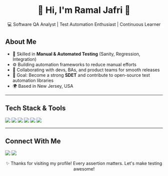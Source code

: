 <!-- Stylish GitHub Profile -->

<h1 align="center">🌟 Hi, I'm Ramal Jafri 🌟</h1>  
<p align="center">
  💻 Software QA Analyst | Test Automation Enthusiast | Continuous Learner  
</p>



## About Me  
- 🧪 Skilled in **Manual & Automated Testing** (Sanity, Regression, Integration)  
- ⚙️ Building automation frameworks to reduce manual efforts  
- 🤝 Collaborating with devs, BAs, and product teams for smooth releases  
- 🎯 Goal: Become a strong **SDET** and contribute to open-source test automation libraries  
- 🌍 Based in New Jersey, USA  

---

## Tech Stack & Tools  
<p>
  <img src="https://img.shields.io/badge/Java-%23ED8B00.svg?style=for-the-badge&logo=openjdk&logoColor=white"/> 
  <img src="https://img.shields.io/badge/Selenium-%43B02A.svg?style=for-the-badge&logo=selenium&logoColor=white"/>  
  <img src="https://img.shields.io/badge/TestComplete-FF6C37?style=for-the-badge&logo=testing-library&logoColor=white"/>  
  <img src="https://img.shields.io/badge/Jira-0052CC?style=for-the-badge&logo=jira&logoColor=white"/>  
  <img src="https://img.shields.io/badge/Postman-FF6C37?style=for-the-badge&logo=postman&logoColor=white"/>  
  <img src="https://img.shields.io/badge/Git-F05032?style=for-the-badge&logo=git&logoColor=white"/>  
</p>


---

## Connect With Me  
<p>
  <a href="your-linkedin-url"><img src="https://img.shields.io/badge/LinkedIn-blue?style=for-the-badge&logo=linkedin"/></a>
  <a href="mailto:your-email@example.com"><img src="https://img.shields.io/badge/Email-D14836?style=for-the-badge&logo=gmail&logoColor=white"/></a>
</p>

<p align="center">
 ✨ Thanks for visiting my profile! Every assertion matters. Let's make testing awesome!
</p>


